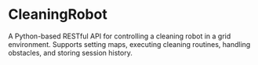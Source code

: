 # CleaningRobot
A Python-based RESTful API for controlling a cleaning robot in a grid environment. Supports setting maps, executing cleaning routines, handling obstacles, and storing session history.
